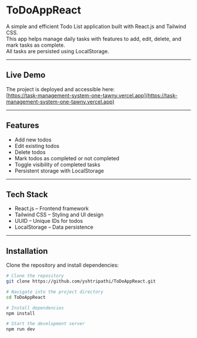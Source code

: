 # ToDoAppReact

A simple and efficient Todo List application built with React.js and Tailwind CSS.  
This app helps manage daily tasks with features to add, edit, delete, and mark tasks as complete.  
All tasks are persisted using LocalStorage.

---

## Live Demo

The project is deployed and accessible here:  
[https://task-management-system-one-tawny.vercel.app](https://task-management-system-one-tawny.vercel.app)

---

## Features

- Add new todos
- Edit existing todos
- Delete todos
- Mark todos as completed or not completed
- Toggle visibility of completed tasks
- Persistent storage with LocalStorage

---

## Tech Stack

- React.js – Frontend framework
- Tailwind CSS – Styling and UI design
- UUID – Unique IDs for todos
- LocalStorage – Data persistence

---

## Installation

Clone the repository and install dependencies:

```bash
# Clone the repository
git clone https://github.com/yshtripathi/ToDoAppReact.git

# Navigate into the project directory
cd ToDoAppReact

# Install dependencies
npm install

# Start the development server
npm run dev
